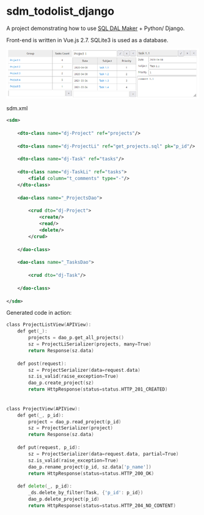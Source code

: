 # sdm_todolist_django

A project demonstrating how to use [SQL DAL Maker](https://github.com/panedrone/sqldalmaker) + Python/ Django.

Front-end is written in Vue.js 2.7. SQLite3 is used as a database.

![demo-go.png](demo-go.png)

sdm.xml
```xml
<sdm>

    <dto-class name="dj-Project" ref="projects"/>

    <dto-class name="dj-ProjectLi" ref="get_projects.sql" pk="p_id"/>

    <dto-class name="dj-Task" ref="tasks"/>

    <dto-class name="dj-TaskLi" ref="tasks">
        <field column="t_comments" type="-"/>
    </dto-class>
    
    <dao-class name="_ProjectsDao">

        <crud dto="dj-Project">
            <create/>
            <read/>
            <delete/>
        </crud>

    </dao-class>

    <dao-class name="_TasksDao">

        <crud dto="dj-Task"/>

    </dao-class>

</sdm>
```
Generated code in action:
```go
class ProjectListView(APIView):
    def get(_):
        projects = dao_p.get_all_projects()
        sz = ProjectLiSerializer(projects, many=True)
        return Response(sz.data)
    
    def post(request):
        sz = ProjectSerializer(data=request.data)
        sz.is_valid(raise_exception=True)
        dao_p.create_project(sz)
        return HttpResponse(status=status.HTTP_201_CREATED)


class ProjectView(APIView):
    def get(_, p_id):
        project = dao_p.read_project(p_id)
        sz = ProjectSerializer(project)
        return Response(sz.data)
    
    def put(request, p_id):
        sz = ProjectSerializer(data=request.data, partial=True)
        sz.is_valid(raise_exception=True)
        dao_p.rename_project(p_id, sz.data['p_name'])
        return HttpResponse(status=status.HTTP_200_OK)
    
    def delete(_, p_id):
        _ds.delete_by_filter(Task, {'p_id': p_id})
        dao_p.delete_project(p_id)
        return HttpResponse(status=status.HTTP_204_NO_CONTENT)
```
